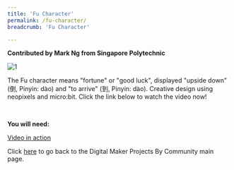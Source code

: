 ```yaml
---
title: 'Fu Character'
permalink: /fu-character/
breadcrumb: 'Fu Character'

---
```



**Contributed by Mark Ng from Singapore Polytechnic**

![1](/images/in-schools/digital-maker/projects/smart-home/fu-character/fu-character.jpg)

The Fu character means "fortune" or "good luck", displayed "upside down" (倒, Pinyin: dào) and "to arrive" (到, Pinyin: dào). Creative design using neopixels and micro:bit. Click the link below to watch the video now!

<br>

**You will need:**<br>

<a href="https://www.youtube.com/watch?v=ebP1X4m28Go&feature=youtu.be" target="_blank">Video in action</a><br>


Click [here](/in-schools/digital-maker/projects/) to go back to the Digital Maker Projects By Community main page.
